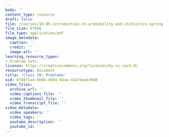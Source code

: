 ```yaml
---
body: ''
content_type: resource
draft: false
file: /courses/18-05-introduction-to-probability-and-statistics-spring-2022/mit18_05_s22_class20_pset.pdf
file_size: 67098
file_type: application/pdf
image_metadata:
  caption: ''
  credit: ''
  image-alt: ''
learning_resource_types:
- Problem Sets
license: https://creativecommons.org/licenses/by-nc-sa/4.0/
resourcetype: Document
title: 'Class 20: Problems'
uid: 6f8471a4-bb06-4b64-94aa-43a74aee3948
video_files:
  archive_url: ''
  video_captions_file: ''
  video_thumbnail_file: ''
  video_transcript_file: ''
video_metadata:
  video_speakers: ''
  video_tags: ''
  youtube_description: ''
  youtube_id: ''
---
```

